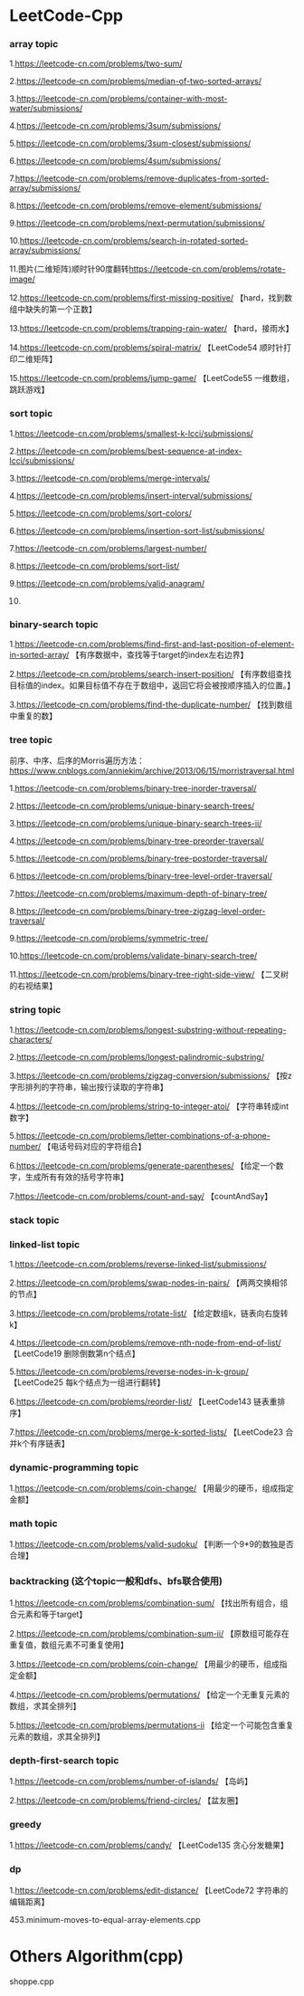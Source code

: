 # LeetCode-Cpp

### array topic
1.<https://leetcode-cn.com/problems/two-sum/>

2.<https://leetcode-cn.com/problems/median-of-two-sorted-arrays/>

3.<https://leetcode-cn.com/problems/container-with-most-water/submissions/>

4.<https://leetcode-cn.com/problems/3sum/submissions/>

5.<https://leetcode-cn.com/problems/3sum-closest/submissions/>

6.<https://leetcode-cn.com/problems/4sum/submissions/>

7.<https://leetcode-cn.com/problems/remove-duplicates-from-sorted-array/submissions/>

8.<https://leetcode-cn.com/problems/remove-element/submissions/>

9.<https://leetcode-cn.com/problems/next-permutation/submissions/>

10.<https://leetcode-cn.com/problems/search-in-rotated-sorted-array/submissions/>

11.图片(二维矩阵)顺时针90度翻转<https://leetcode-cn.com/problems/rotate-image/>

12.<https://leetcode-cn.com/problems/first-missing-positive/> 【hard，找到数组中缺失的第一个正数】

13.<https://leetcode-cn.com/problems/trapping-rain-water/> 【hard，接雨水】

14.<https://leetcode-cn.com/problems/spiral-matrix/> 【LeetCode54 顺时针打印二维矩阵】

15.<https://leetcode-cn.com/problems/jump-game/> 【LeetCode55 一维数组，跳跃游戏】

### sort topic
1.<https://leetcode-cn.com/problems/smallest-k-lcci/submissions/>

2.<https://leetcode-cn.com/problems/best-sequence-at-index-lcci/submissions/>

3.https://leetcode-cn.com/problems/merge-intervals/

4.<https://leetcode-cn.com/problems/insert-interval/submissions/>

5.<https://leetcode-cn.com/problems/sort-colors/>

6.<https://leetcode-cn.com/problems/insertion-sort-list/submissions/>

7.<https://leetcode-cn.com/problems/largest-number/>

8.<https://leetcode-cn.com/problems/sort-list/>

9.<https://leetcode-cn.com/problems/valid-anagram/>

10.

### binary-search topic
1.<https://leetcode-cn.com/problems/find-first-and-last-position-of-element-in-sorted-array/> 【有序数据中，查找等于target的index左右边界】

2.<https://leetcode-cn.com/problems/search-insert-position/> 【有序数组查找目标值的index。如果目标值不存在于数组中，返回它将会被按顺序插入的位置。】

3.<https://leetcode-cn.com/problems/find-the-duplicate-number/> 【找到数组中重复的数】


### tree topic
前序、中序、后序的Morris遍历方法：<https://www.cnblogs.com/anniekim/archive/2013/06/15/morristraversal.html>

1.<https://leetcode-cn.com/problems/binary-tree-inorder-traversal/>

2.<https://leetcode-cn.com/problems/unique-binary-search-trees/>

3.<https://leetcode-cn.com/problems/unique-binary-search-trees-ii/>

4.<https://leetcode-cn.com/problems/binary-tree-preorder-traversal/>

5.<https://leetcode-cn.com/problems/binary-tree-postorder-traversal/>

6.<https://leetcode-cn.com/problems/binary-tree-level-order-traversal/>

7.<https://leetcode-cn.com/problems/maximum-depth-of-binary-tree/>

8.<https://leetcode-cn.com/problems/binary-tree-zigzag-level-order-traversal/>

9.<https://leetcode-cn.com/problems/symmetric-tree/>

10.<https://leetcode-cn.com/problems/validate-binary-search-tree/>

11.<https://leetcode-cn.com/problems/binary-tree-right-side-view/> 【二叉树的右视结果】

### string topic
1.<https://leetcode-cn.com/problems/longest-substring-without-repeating-characters/>

2.<https://leetcode-cn.com/problems/longest-palindromic-substring/>

3.<https://leetcode-cn.com/problems/zigzag-conversion/submissions/> 【按z字形排列的字符串，输出按行读取的字符串】

4.<https://leetcode-cn.com/problems/string-to-integer-atoi/> 【字符串转成int数字】

5.<https://leetcode-cn.com/problems/letter-combinations-of-a-phone-number/> 【电话号码对应的字符组合】

6.<https://leetcode-cn.com/problems/generate-parentheses/> 【给定一个数字，生成所有有效的括号字符串】

7.<https://leetcode-cn.com/problems/count-and-say/> 【countAndSay】


### stack topic



### linked-list topic
1.<https://leetcode-cn.com/problems/reverse-linked-list/submissions/>

2.<https://leetcode-cn.com/problems/swap-nodes-in-pairs/> 【两两交换相邻的节点】

3.<https://leetcode-cn.com/problems/rotate-list/> 【给定数组k，链表向右旋转k】

4.<https://leetcode-cn.com/problems/remove-nth-node-from-end-of-list/> 【LeetCode19 删除倒数第n个结点】

5.<https://leetcode-cn.com/problems/reverse-nodes-in-k-group/> 【LeetCode25 每k个结点为一组进行翻转】

6.<https://leetcode-cn.com/problems/reorder-list/> 【LeetCode143 链表重排序】

7.<https://leetcode-cn.com/problems/merge-k-sorted-lists/> 【LeetCode23 合并k个有序链表】


### dynamic-programming topic
1.<https://leetcode-cn.com/problems/coin-change/> 【用最少的硬币，组成指定金额】


### math topic
1.<https://leetcode-cn.com/problems/valid-sudoku/> 【判断一个9*9的数独是否合理】


### backtracking (这个topic一般和dfs、bfs联合使用)
1.<https://leetcode-cn.com/problems/combination-sum/> 【找出所有组合，组合元素和等于target】

2.<https://leetcode-cn.com/problems/combination-sum-ii/> 【原数组可能存在重复值，数组元素不可重复使用】

3.<https://leetcode-cn.com/problems/coin-change/> 【用最少的硬币，组成指定金额】

4.<https://leetcode-cn.com/problems/permutations/> 【给定一个无重复元素的数组，求其全排列】

5.<https://leetcode-cn.com/problems/permutations-ii> 【给定一个可能包含重复元素的数组，求其全排列】


### depth-first-search topic
1.<https://leetcode-cn.com/problems/number-of-islands/> 【岛屿】

2.<https://leetcode-cn.com/problems/friend-circles/> 【盆友圈】


### greedy
1.<https://leetcode-cn.com/problems/candy/> 【LeetCode135 贪心分发糖果】


### dp
1.<https://leetcode-cn.com/problems/edit-distance/> 【LeetCode72 字符串的编辑距离】



 453.minimum-moves-to-equal-array-elements.cpp
 
 


# Others Algorithm(cpp)
shoppe.cpp
